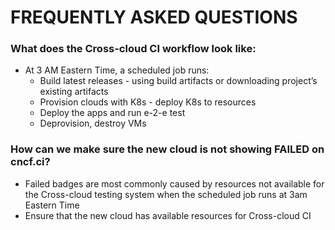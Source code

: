 # FREQUENTLY ASKED QUESTIONS


### What does the Cross-cloud CI workflow look like:

- At 3 AM Eastern Time, a scheduled job runs:
  - Build latest releases - using build artifacts or downloading project’s existing artifacts
  - Provision clouds with K8s - deploy K8s to resources
  - Deploy the apps and run e-2-e test
  - Deprovision, destroy VMs

### How can we make sure the new cloud is not showing FAILED on cncf.ci?

- Failed badges are most commonly caused by resources not available for the Cross-cloud testing system when the scheduled job runs at 3am Eastern Time
- Ensure that the new cloud has available resources for Cross-cloud CI
